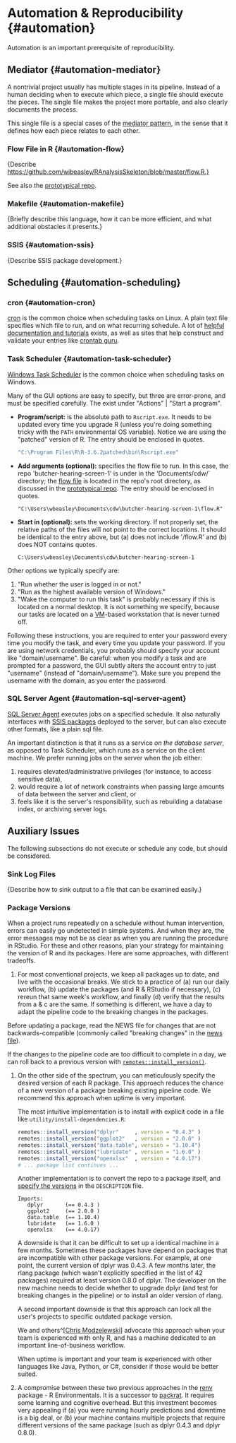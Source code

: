 Automation & Reproducibility {#automation}
====================================

Automation is an important prerequisite of reproducibility.

Mediator {#automation-mediator}
------------------------------------

A nontrivial project usually has multiple stages in its pipeline.  Instead of a human deciding when to execute which piece, a single file should execute the pieces.  The single file makes the project more portable, and also clearly documents the process.

This single file is a special cases of the [mediator pattern](https://en.wikipedia.org/wiki/Mediator_pattern), in the sense that it defines how each piece relates to each other.

### Flow File in R {#automation-flow}

{Describe https://github.com/wibeasley/RAnalysisSkeleton/blob/master/flow.R.}

See also the [prototypical repo](#repo-flow).

### Makefile {#automation-makefile}

{Briefly describe this language, how it can be more efficient, and what additional obstacles it presents.}

### SSIS {#automation-ssis}

{Describe SSIS package development.}

Scheduling {#automation-scheduling}
------------------------------------

### cron  {#automation-cron}

[cron](https://en.wikipedia.org/wiki/Cron) is the common choice when scheduling tasks on Linux.  A plain text file specifies which file to run, and on what recurring schedule.  A lot of [helpful documentation and tutorials](https://www.computerhope.com/unix/ucrontab.htm) exists, as well as sites that help construct and validate your entries like [crontab guru](https://crontab.guru/).

### Task Scheduler {#automation-task-scheduler}

[Windows Task Scheduler](https://en.wikipedia.org/wiki/Windows_Task_Scheduler) is the common choice when scheduling tasks on Windows.

Many of the GUI options are easy to specify, but three are error-prone, and must be specified carefully.  The exist under "Actions" | "Start a program".

* **Program/script:** is the absolute path to `Rscript.exe`.  It needs to be updated every time you upgrade R (unless you're doing something tricky with the `PATH` environmental OS variable).  Notice we are using the "patched" version of R.  The entry should be enclosed in quotes.

    ```sh
    "C:\Program Files\R\R-3.6.2patched\bin\Rscript.exe"
    ```

* **Add arguments (optional):** specifies the flow file to run.  In this case, the repo 'butcher-hearing-screen-1' is under in the 'Documents/cdw/` directory; the [flow file](#automation-flow) is located in the repo's root directory, as discussed in the [prototypical repo](#repo-flow).  The entry should be enclosed in quotes.

    ```shell
    "C:\Users\wbeasley\Documents\cdw\butcher-hearing-screen-1\flow.R"
    ```

* **Start in (optional):** sets the working directory.  If not properly set, the relative paths of the files will not point to the correct locations.  It should be identical to the entry above, but (a) does not include '/flow.R' and (b) does NOT contains quotes.

    ```shell
    C:\Users\wbeasley\Documents\cdw\butcher-hearing-screen-1
    ```

Other options we typically specify are:

1. "Run whether the user is logged in or not."
1. "Run as the highest available version of Windows."
1. "Wake the computer to run this task" is probably necessary if this is located on a normal desktop.  It is not something we specify, because our tasks are located on a [VM](https://en.wikipedia.org/wiki/System_virtual_machine)-based workstation that is never turned off.

Following these instructions, you are required to enter your password every time you modify the task, and every time you update your password.  If you are using network credentials, you probably should specify your account like "domain/username".  Be careful: when you modify a task and are prompted for a password, the GUI subtly alters the account entry to just "username" (instead of "domain/username").  Make sure you prepend the username with the domain, as you enter the password.

### SQL Server Agent  {#automation-sql-server-agent}

[SQL Server Agent](https://docs.microsoft.com/en-us/sql/ssms/agent/sql-server-agent) executes jobs on a specified schedule.  It also naturally interfaces with [SSIS packages](#automation-ssis) deployed to the server, but can also execute other formats, like a plain sql file.

An important distinction is that it runs as a service *on the database server*, as opposed to Task Scheduler, which runs as a service on the client machine.  We prefer running jobs on the server when the job either:

1. requires elevated/administrative privileges (for instance, to access sensitive data),
1. would require a lot of network constraints when passing large amounts of data between the server and client, or
1. feels like it is the server's responsibility, such as rebuilding a database index, or archiving server logs.

Auxiliary Issues
------------------------------------

The following subsections do not execute or schedule any code, but should be considered.

### Sink Log Files

{Describe how to sink output to a file that can be examined easily.}

### Package Versions

When a project runs repeatedly on a schedule without human intervention, errors can easily go undetected in simple systems.  And when they are, the error messages may not be as clear as when you are running the procedure in RStudio.  For these and other reasons, plan your strategy for maintaining the version of R and its packages.  Here are some approaches, with different tradeoffs.

1. For most conventional projects, we keep all packages up to date, and live with the occasional breaks.  We stick to a practice of (a) run our daily workflow, (b) update the packages (and R & RStudio if necessary), (c) rereun that same week's workflow, and finally (d) verify that the results from a & c are the same.  If something is different, we have a day to adapt the pipeline code to the breaking changes in the packages.

Before updating a package, read the NEWS file for changes that are not  backwards-compatible (commonly called "breaking changes" in the [news file](https://style.tidyverse.org/news.html#breaking-changes)).

If the changes to the pipeline code are too difficult to complete in a day, we can roll back to a previous version with [`remotes::install_version()`](https://remotes.r-lib.org/reference/install_version.html).

1. On the other side of the spectrum, you can meticulously specify the desired version of each R package.  This approach reduces the chance of a new version of a package breaking existing pipeline code.   We recommend this approach when uptime is very important.

    The most intuitive implementation is to install with explicit code in a file like `utility/install-dependencies.R`:

    ```r
    remotes::install_version("dplyr"     , version = "0.4.3" )
    remotes::install_version("ggplot2"   , version = "2.0.0" )
    remotes::install_version("data.table", version = "1.10.4")
    remotes::install_version("lubridate" , version = "1.6.0" )
    remotes::install_version("openxlsx"  , version = "4.0.17")
    # ... package list continues ...
    ```

    Another implementation is to convert the repo to a package itself, and [specify the versions](http://r-pkgs.had.co.nz/description.html#dependencies) in the `DESCRIPTION` file.

    ```
    Imports:
       dplyr       (== 0.4.3 )
       ggplot2     (== 2.0.0 )
       data.table  (== 1.10.4)
       lubridate   (== 1.6.0 )
       openxlsx    (== 4.0.17)
    ```

    A downside is that it can be difficult to set up a identical machine in a few months.  Sometimes these packages have depend on packages that are incompatible with other package versions.  For example, at one point, the current version of dplyr was 0.4.3.  A few months later, the rlang package (which wasn't explicitly specified in the list of 42 packages) required at least version 0.8.0 of dplyr.  The developer on the new machine needs to decide whether to upgrade dplyr (and test for breaking changes in the pipeline) or to install an older version of rlang.

    A second important downside is that this approach can lock all the user's projects to specific outdated package version.

    We and others^[[Chris Modzelewski](https://insightindustry.com/)] advocate this approach when your team is experienced with only R, and has a machine dedicated to an important line-of-business workflow.

    When uptime is important and your team is experienced with other languages like Java, Python, or C#, consider if those would be better suited.

1. A compromise between these two previous approaches in the [renv](https://rstudio.github.io/renv) package - R Environmentals.  It is a successor to [packrat](https://rstudio.github.io/packrat/).  It requires some learning and cognitive overhead.  But this investment becomes very appealing if (a) you were running hourly predictions and downtime is a big deal, or (b) your machine contains multiple projects that require different versions of the same package (such as dplyr 0.4.3 and dplyr 0.8.0).
